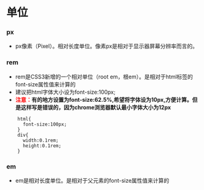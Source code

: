 # 单位
### px
* px像素（Pixel）。相对长度单位。像素px是相对于显示器屏幕分辨率而言的。
### rem
* rem是CSS3新增的一个相对单位（root em，根em）。是相对于html标签的font-size属性值来计算的
* 建议把html字体大小设为font-size:100px;
* **<font style="color:red">注意：</font>有的地方设置为font-size:62.5%,希望将字体设为10px,方便计算。但是这样写是错误的，因为chrome浏览器默认最小字体大小为12px**

```
    html{
      font-size:100px;
    }
    div{
      width:0.1rem;
      height:0.1rem;
    }
```
### em
* em是相对长度单位。是相对于父元素的font-size属性值来计算的